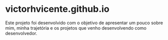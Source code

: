 # victorhvicente.github.io

Este projeto foi desenvolvido com o objetivo de apresentar um pouco sobre mim, minha trajetória e os projetos que venho desenvolvendo como desenvolvedor.
